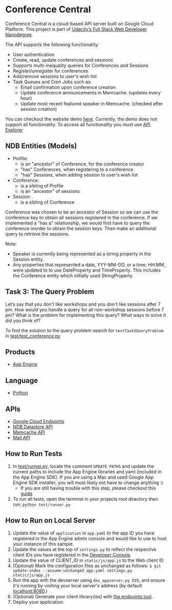 # Conference Central
Conference Central is a cloud-based API server built on Google Cloud Platform. 
This project is part of [Udacity’s Full Stack Web Developer Nanodegree](https://www.udacity.com/course/nd004).

The API supports the following functionality:

- User authentication 
- Create, read, update conferences and sessions
- Supports multi-inequality queries for Conferences and Sessions
- Register/unregister for conferences
- Add/remove sessions to user's wish list
- Task Queues and Cron Jobs such as:
    - Email confirmation upon conference creation
    - Update conference announcements in Memcache. (updates every hour)
    - Update most recent featured speaker in Memcache. (checked after session creation)  

You can checkout the website demo [here][9]. Currently, the demo does not support all functionality. 
To access all functionality you must use [API Explorer][8]

## NDB Entities (Models)
- Profile:
    - is an "ancestor" of Conference, for the conference creator
    - "has" Conferences, when registering to a conference
    - "has" Sessions, when adding session to user's wish list
- Conference:
    - is a sibling of Profile
    - is an "ancestor" of sessions
- Session:
    - is a sibling of Conference

Conference was chosen to be an ancestor of Session so we can use the conference key to obtain all sessions registered in the conference.
If we implemented a "has a" relationship, we would first have to query the conference inorder to obtain the session keys. Then make an additional query to retrieve the sessions. 

Note:
- Speaker is currently being represented as a string property in the Session entity.
- Any properties that represented a date, YYY-MM-DD, or a time, HH:MM, were updated to to use DateProperty and TimeProperty. This includes the Conference entity which initially used StringProperty.



## Task 3: The Query Problem

Let’s say that you don't like workshops and you don't like sessions after 7 pm. How would you handle a query for all non-workshop sessions before 7 pm? What is the problem for implementing this query? What ways to solve it did you think of?

To find the solution to the query problem search for `testTask3QueryProblem` in [test/test_conference.py](test/test_conference.py)

## Products
- [App Engine][1]

## Language
- [Python][2]

## APIs
- [Google Cloud Endpoints][3]
- [NDB Datastore API][10]
- [Memcache API][11]
- [Mail API][12]

## How to Run Tests
1. In [test/runner.py](test/runner.py), locate the comment `UPDATE PATHS` and update the current paths to include the App Engine libraries and yaml (included in the App Engine SDK). If you are using a Mac and used Google App Engine SDK installer, you will most likely not have to change anything :)
    - If you are still having trouble with this step, please checkout this [guide][7]
2. To run all tests, open the terminal in your projects root directory then run: `python test/runner.py`


## How to Run on Local Server
1. Update the value of `application` in `app.yaml` to the app ID you
   have registered in the App Engine admin console and would like to use to host
   your instance of this sample.
1. Update the values at the top of `settings.py` to
   reflect the respective client IDs you have registered in the
   [Developer Console][4].
1. Update the value of CLIENT_ID in `static/js/app.js` to the Web client ID
1. (Optional) Mark the configuration files as unchanged as follows:
   `$ git update-index --assume-unchanged app.yaml settings.py static/js/app.js`
1. Run the app with the devserver using `dev_appserver.py DIR`, and ensure it's running by visiting your local server's address (by default [localhost:8080][5].)
1. (Optional) Generate your client library(ies) with [the endpoints tool][6].
1. Deploy your application.


[1]: https://developers.google.com/appengine
[2]: http://python.org
[3]: https://developers.google.com/appengine/docs/python/endpoints/
[4]: https://console.developers.google.com/
[5]: https://localhost:8080/
[6]: https://developers.google.com/appengine/docs/python/endpoints/endpoints_tool
[7]: https://cloud.google.com/appengine/docs/python/tools/localunittesting?hl=en#Python_Writing_Datastore_and_memcache_tests
[8]: https://apis-explorer.appspot.com/apis-explorer/?base=https://compact-arc-103415.appspot.com/_ah/api#p/conference/v1/
[9]: https://compact-arc-103415.appspot.com/#/
[10]: https://cloud.google.com/appengine/docs/python/ndb/
[11]: https://cloud.google.com/appengine/docs/python/memcache/
[12]: https://cloud.google.com/appengine/docs/python/mail/
